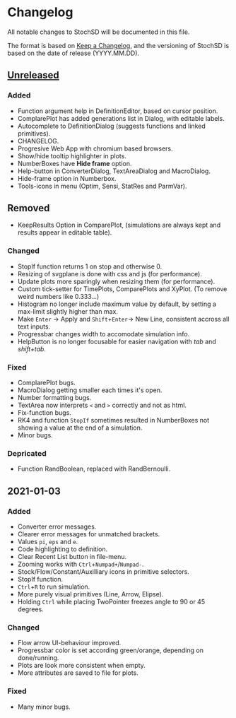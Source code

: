 # Changelog

All notable changes to StochSD will be documented in this file.

The format is based on [Keep a Changelog](https://keepachangelog.com/en/1.0.0/), and the versioning of StochSD is based on the date of release (YYYY.MM.DD).

## [Unreleased]

### Added
- Function argument help in DefinitionEditor, based on cursor position.
- ComplarePlot has added generations list in Dialog, with editable labels.
- Autocomplete to DefinitionDialog (suggests functions and linked primitives).
- CHANGELOG.
- Progresive Web App with chromium based browsers.
- Show/hide tooltip highlighter in plots.
- NumberBoxes have **Hide frame** option.
- Help-button in ConverterDialog, TextAreaDialog and MacroDialog.
- Hide-frame option in Numberbox.
- Tools-icons in menu (Optim, Sensi, StatRes and ParmVar).

## Removed
- KeepResults Option in ComparePlot, (simulations are always kept and results appear in editable table).

### Changed
- StopIf function returns 1 on stop and otherwise 0.
- Resizing of svgplane is done with css and js (for performance).
- Update plots more sparingly when resizing them (for performance).
- Custom tick-setter for TimePlots, ComparePlots and XyPlot. (To remove weird numbers like 0.333...)
- Histogram no longer include maximum value by default, by setting a max-limit slightly higher than max.
- Make `Enter` -> Apply and `Shift`+`Enter`-> New Line, consistent accross all text inputs.
- Progressbar changes width to accomodate simulation info.
- HelpButton is no longer focusable for easier navigation with *tab* and *shift+tab*.

### Fixed 
- ComplarePlot bugs.
- MacroDialog getting smaller each times it's open.
- Number formatting bugs.
- TextArea now interprets `<` and `>` correctly and not as html.
- Fix-function bugs.
- RK4 and function `StopIf` sometimes resulted in NumberBoxes not showing a value at the end of a simulation.
- Minor bugs.

### Depricated
- Function RandBoolean, replaced with RandBernoulli.


## 2021-01-03
### Added 
- Converter error messages.
- Clearer error messages for unmatched brackets.
- Values `pi`, `eps` and `e`.
- Code highlighting to definition.
- Clear Recent List button in file-menu.
- Zooming works with `Ctrl`+`Numpad+`/`Numpad-`.
- Stock/Flow/Constant/Auxilliary icons in primitive selectors.
- StopIf function.
- `Ctrl`+`R` to run simulation.
- More purely visual primitives (Line, Arrow, Elipse).
- Holding `Ctrl` while placing TwoPointer freezes angle to 90 or 45 degrees.

### Changed
- Flow arrow UI-behaviour improved.
- Progressbar color is set according green/orange, depending on done/running.
- Plots are look more consistent when empty.
- More attributes are saved to file for plots.

### Fixed
- Many minor bugs.



[Unreleased]: https://github.com/stochsd/stochsd
